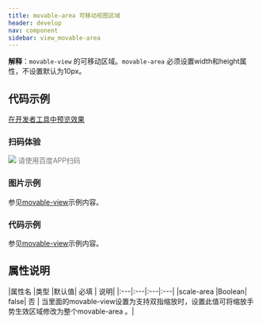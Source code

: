 ```yaml
---
title: movable-area 可移动视图区域
header: develop
nav: component
sidebar: view_movable-area
---
```

 

 


**解释**：`movable-view` 的可移动区域。`movable-area` 必须设置width和height属性，不设置默认为10px。


## 代码示例

<a href="swanide://fragment/652b9c504e4c01204a0257f3119c1f641577360578443" title="在开发者工具中预览效果" target="_self">在开发者工具中预览效果</a>

### 扫码体验

<div class='scan-code-container'>
    <img src="https://b.bdstatic.com/miniapp/assets/images/doc_demo/movableView.png" class="demo-qrcode-image" />
    <font color=#777 12px>请使用百度APP扫码</font>
</div>

###  图片示例 

参见[movable-view](https://smartprogram.baidu.com/docs/develop/component/view_movable-view/)示例内容。

###  代码示例 

参见[movable-view](https://smartprogram.baidu.com/docs/develop/component/view_movable-view/)示例内容。
##  属性说明 

|属性名	|类型	|默认值| 必填 |	说明|
|:---|:---|:---|:---|
|scale-area	|Boolean|	false| 否 |	当里面的movable-view设置为支持双指缩放时，设置此值可将缩放手势生效区域修改为整个movable-area 。|
